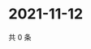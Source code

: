 # 2021-11-12

共 0 条

<!-- BEGIN WEIBO -->
<!-- 最后更新时间 Fri Nov 12 2021 12:00:52 GMT+0800 (China Standard Time) -->

<!-- END WEIBO -->

